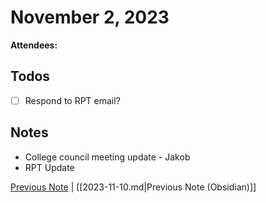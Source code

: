 # November 2, 2023

**Attendees:** 

## Todos

- [ ] Respond to RPT email?

## Notes

- College council meeting update - Jakob
- RPT Update

[Previous Note](2023\11\2023-11-10.md) | [[2023-11-10.md|Previous Note (Obsidian)]]